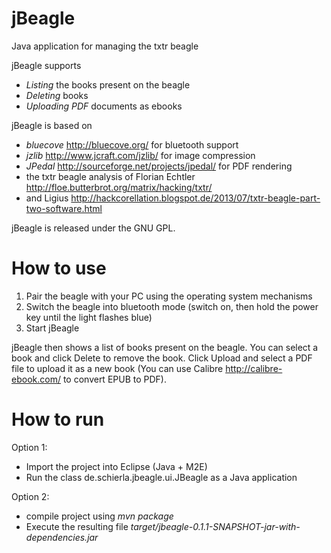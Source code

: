 jBeagle
=======

Java application for managing the txtr beagle

jBeagle supports
- *Listing* the books present on the beagle
- *Deleting* books
- *Uploading PDF* documents as ebooks
 
jBeagle is based on
- *bluecove* http://bluecove.org/ for bluetooth support
- *jzlib* http://www.jcraft.com/jzlib/ for image compression
- *JPedal* http://sourceforge.net/projects/jpedal/ for PDF rendering
- the txtr beagle analysis of Florian Echtler http://floe.butterbrot.org/matrix/hacking/txtr/ 
- and Ligius http://hackcorellation.blogspot.de/2013/07/txtr-beagle-part-two-software.html

jBeagle is released under the GNU GPL.


How to use
==========

1. Pair the beagle with your PC using the operating system mechanisms
2. Switch the beagle into bluetooth mode (switch on, then hold the power key until the light flashes blue)
3. Start jBeagle

jBeagle then shows a list of books present on the beagle. You can select a book and click Delete to remove the book.
Click Upload and select a PDF file to upload it as a new book (You can use Calibre http://calibre-ebook.com/ to convert EPUB to PDF).


How to run
==========

Option 1:
- Import the project into Eclipse (Java + M2E)
- Run the class de.schierla.jbeagle.ui.JBeagle as a Java application

Option 2:
- compile project using *mvn package*
- Execute the resulting file *target/jbeagle-0.1.1-SNAPSHOT-jar-with-dependencies.jar*
